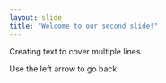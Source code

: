 ```yaml
---
layout: slide
title: "Welcome to our second slide!"
---
```

Creating
text
to
cover
multiple
lines

Use the left arrow to go back!
